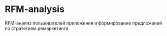 # RFM-analysis
RFM-анализ пользователей приложения и формирование предложений по стратегиям ремаркетинга
